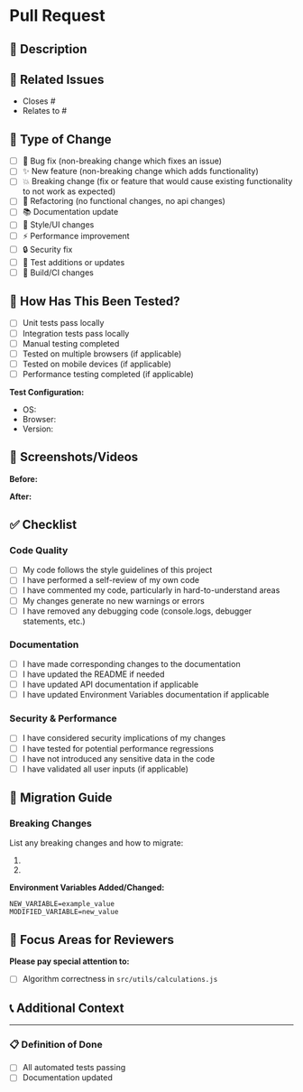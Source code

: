 # Pull Request

## 📝 Description

<!-- Provide a clear and concise description of what this PR does -->

## 🔗 Related Issues

<!-- Link to related issues using keywords: fixes #123, closes #456, relates to #789 -->

- Closes #
- Relates to #

## 🚀 Type of Change

<!-- Please delete options that are not relevant -->

- [ ] 🐛 Bug fix (non-breaking change which fixes an issue)
- [ ] ✨ New feature (non-breaking change which adds functionality)
- [ ] 💥 Breaking change (fix or feature that would cause existing functionality to not work as expected)
- [ ] 🔧 Refactoring (no functional changes, no api changes)
- [ ] 📚 Documentation update
- [ ] 🎨 Style/UI changes
- [ ] ⚡ Performance improvement
- [ ] 🔒 Security fix
- [ ] 🧪 Test additions or updates
- [ ] 🔨 Build/CI changes

## 🧪 How Has This Been Tested?

<!-- Describe the tests that you ran to verify your changes -->

- [ ] Unit tests pass locally
- [ ] Integration tests pass locally
- [ ] Manual testing completed
- [ ] Tested on multiple browsers (if applicable)
- [ ] Tested on mobile devices (if applicable)
- [ ] Performance testing completed (if applicable)

**Test Configuration:**

- OS:
- Browser:
- Version:

## 📸 Screenshots/Videos

<!-- If applicable, add screenshots or videos to help explain your changes -->
<!-- You can drag and drop images directly into this text area -->

**Before:**

**After:**

## ✅ Checklist

<!-- Go through the following checklist. You can check items by replacing [ ] with [x] -->

### Code Quality

- [ ] My code follows the style guidelines of this project
- [ ] I have performed a self-review of my own code
- [ ] I have commented my code, particularly in hard-to-understand areas
- [ ] My changes generate no new warnings or errors
- [ ] I have removed any debugging code (console.logs, debugger statements, etc.)

### Documentation

- [ ] I have made corresponding changes to the documentation
- [ ] I have updated the README if needed
- [ ] I have updated API documentation if applicable
- [ ] I have updated Environment Variables documentation if applicable

### Security & Performance

- [ ] I have considered security implications of my changes
- [ ] I have tested for potential performance regressions
- [ ] I have not introduced any sensitive data in the code
- [ ] I have validated all user inputs (if applicable)

## 🔄 Migration Guide

<!-- If this is a breaking change, provide migration instructions -->
<!-- Delete this section if not applicable -->

### Breaking Changes

List any breaking changes and how to migrate:

1.
2.

**Environment Variables Added/Changed:**

```
NEW_VARIABLE=example_value
MODIFIED_VARIABLE=new_value
```

## 🎯 Focus Areas for Reviewers

<!-- What should reviewers pay special attention to? -->
<!-- Delete sections that don't apply -->

**Please pay special attention to:**

- [ ] Algorithm correctness in `src/utils/calculations.js`

## 📞 Additional Context

<!-- Add any other context, concerns, or discussion points -->

---

### 📋 Definition of Done

- [ ] All automated tests passing
- [ ] Documentation updated
